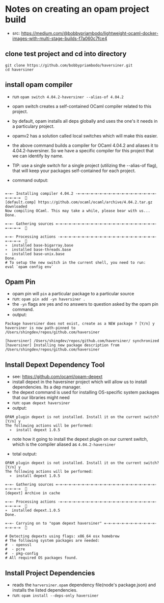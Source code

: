 # Notes on creating an opam project build
- src: <https://medium.com/@bobbypriambodo/lightweight-ocaml-docker-images-with-multi-stage-builds-f7a060c7fce4>

## clone test project and cd into directory
```bsh
git clone https://github.com/bobbypriambodo/haversiner.git
cd haversiner
```

## install opam compiler

- run `opam switch 4.04.2-haversiner --alias-of 4.04.2`
- opam switch creates a self-contained OCaml compiler related to this project.
- by default, opam installs all deps globally and uses the one's it needs in a particulary project.
- opamv2 has a solution called local switches which will make this easier.
- the above command builds a compiler for OCaml 4.04.2 and aliases it to 4.04.2-haversiner. So we have a specific compiler for this project that we can identify by name. 
- TIP: use a single switch for a single project (utilizing the --alias-of flag), that will keep your packages self-contained for each project.

- command output: 
```bsh

=-=- Installing compiler 4.04.2 -=-=-=-=-=-=-=-=-=-=-=-=-=-=-=-=-=-=-=-=-=-=  🐫
[default.comp] https://github.com/ocaml/ocaml/archive/4.04.2.tar.gz downloaded
Now compiling OCaml. This may take a while, please bear with us...
Done.

=-=- Gathering sources =-=-=-=-=-=-=-=-=-=-=-=-=-=-=-=-=-=-=-=-=-=-=-=-=-=-=  🐫

=-=- Processing actions -=-=-=-=-=-=-=-=-=-=-=-=-=-=-=-=-=-=-=-=-=-=-=-=-=-=  🐫
∗  installed base-bigarray.base
∗  installed base-threads.base
∗  installed base-unix.base
Done.
# To setup the new switch in the current shell, you need to run:
eval `opam config env`

```

## Opam Pin
- opam pin will `pin` a particular package to a particular source
- run: `opam pin add -yn haversiner .`
- the `-yn` flags are yes and no answers to question asked by the opam pin command.
- output:

```bsh
Package haversiner does not exist, create as a NEW package ? [Y/n] y
haversiner is now path-pinned to /Users/shingdev/repos/github.com/haversiner

[haversiner] /Users/shingdev/repos/github.com/haversiner/ synchronized
[haversiner] Installing new package description from
/Users/shingdev/repos/github.com/haversiner
```

## Install Depext Dependency Tool
- see: <https://github.com/ocaml/opam-depext>
- install depext in the haversiner project which will allow us to install dependencies. Its a dep manager.
- the depext command is used for installing OS-specific system packages that our libraries might need
- run: `opam depext haversiner`
- output:
```bsh
OPAM plugin depext is not installed. Install it on the current switch? [Y/n] y
The following actions will be performed:
  ∗  install depext 1.0.5
```
- note how it going to install the depext plugin on our current switch, which is the compiler aliased as `4.04.2-haversiner`

- total output:
```bsh
OPAM plugin depext is not installed. Install it on the current switch? [Y/n] y
The following actions will be performed:
  ∗  install depext 1.0.5

=-=- Gathering sources =-=-=-=-=-=-=-=-=-=-=-=-=-=-=-=-=-=-=-=-=-=-=-=-=-=-=  🐫
[depext] Archive in cache

=-=- Processing actions -=-=-=-=-=-=-=-=-=-=-=-=-=-=-=-=-=-=-=-=-=-=-=-=-=-=  🐫
∗  installed depext.1.0.5
Done.

=-=- Carrying on to "opam depext haversiner" =-=-=-=-=-=-=-=-=-=-=-=-=-=-=-=  🐫

# Detecting depexts using flags: x86_64 osx homebrew
# The following system packages are needed:
#  - openssl
#  - pcre
#  - pkg-config
# All required OS packages found.

```

## Install Project Dependencies
- reads the `harversiner.opam` dependency file(node's package.json) and installs the listed dependencies.
- run: `opam install --deps-only haversiner`